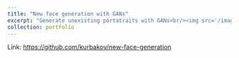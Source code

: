 ```yaml
---
title: "New face generation with GANs"
excerpt: "Generate unexisting portatraits with GANs<br/><img src='/images/500x300.png'>"
collection: portfolio
---
```


Link: https://github.com/kurbakov/new-face-generation
